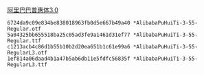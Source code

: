 [阿里巴巴普惠体3.0](https://www.alibabafonts.com/)

```
6724da9c09e834be838018963fb0d5e667b49a40 *AlibabaPuHuiTi-3-55-Regular.otf
5a04325bb655518ba25c05ad3fe9a1461d31ef77 *AlibabaPuHuiTi-3-55-Regular.ttf
c1213acb4c86d1b55b10b2d20ea651b1c61e99a6 *AlibabaPuHuiTi-3-55-RegularL3.otf
1ef814a06daad4b1a47b5ab6db11e5fdfc56835f *AlibabaPuHuiTi-3-55-RegularL3.ttf
```
